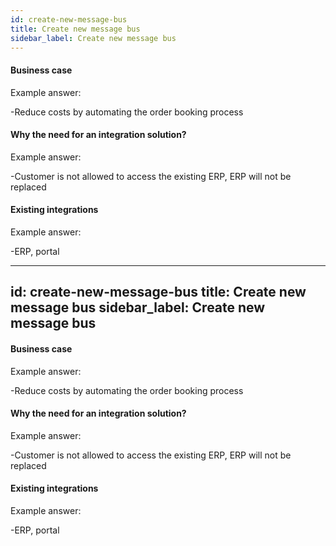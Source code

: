 ```yaml
---
id: create-new-message-bus
title: Create new message bus
sidebar_label: Create new message bus
---
```

#### Business case
Example answer:

-Reduce costs by automating the order booking process

#### Why the need for an integration solution?
Example answer:

-Customer is not allowed to access the existing ERP, ERP will not be replaced

#### Existing integrations

Example answer:

-ERP, portal

---
id: create-new-message-bus
title: Create new message bus
sidebar_label: Create new message bus
---
#### Business case
Example answer:

-Reduce costs by automating the order booking process

#### Why the need for an integration solution?
Example answer:

-Customer is not allowed to access the existing ERP, ERP will not be replaced

#### Existing integrations

Example answer:

-ERP, portal

